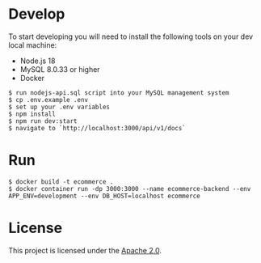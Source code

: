 # Develop

To start developing you will need to install the following tools on your dev local machine:

- Node.js 18
- MySQL 8.0.33 or higher
- Docker

```
$ run nodejs-api.sql script into your MySQL management system
$ cp .env.example .env
$ set up your .env variables
$ npm install
$ npm run dev:start
$ navigate to `http://localhost:3000/api/v1/docs`
```

# Run

```
$ docker build -t ecommerce .
$ docker container run -dp 3000:3000 --name ecommerce-backend --env APP_ENV=development --env DB_HOST=localhost ecommerce
```

# License

This project is licensed under the [Apache 2.0](LICENSE).

